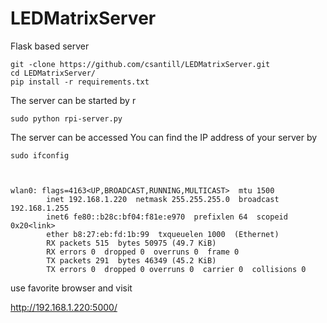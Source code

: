 # LEDMatrixServer
Flask based server 


```
git -clone https://github.com/csantill/LEDMatrixServer.git
cd LEDMatrixServer/
pip install -r requirements.txt
```

The server can be started by r
```
sudo python rpi-server.py
```

The server can be accessed 
You can find the IP address of your server by 
```
sudo ifconfig



wlan0: flags=4163<UP,BROADCAST,RUNNING,MULTICAST>  mtu 1500
        inet 192.168.1.220  netmask 255.255.255.0  broadcast 192.168.1.255
        inet6 fe80::b28c:bf04:f81e:e970  prefixlen 64  scopeid 0x20<link>
        ether b8:27:eb:fd:1b:99  txqueuelen 1000  (Ethernet)
        RX packets 515  bytes 50975 (49.7 KiB)
        RX errors 0  dropped 0  overruns 0  frame 0
        TX packets 291  bytes 46349 (45.2 KiB)
        TX errors 0  dropped 0 overruns 0  carrier 0  collisions 0
```

use favorite browser and visit 

http://192.168.1.220:5000/ 



